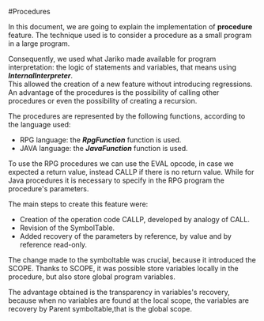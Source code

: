 #Procedures

In this document, we are going to explain the implementation of **procedure** feature.
The technique used is to consider a procedure as a small program in a large program.

Consequently, we used what Jariko made available for program interpretation: 
the logic of statements and variables, that means using ***InternalInterpreter***.   
This allowed the creation of a new feature without introducing regressions.   
An advantage of the procedures is the possibility of calling other procedures or even the possibility of creating a recursion.

The procedures are represented by the following functions, according to
the language used:
- RPG language: the ***RpgFunction*** function is used.
- JAVA language: the ***JavaFunction*** function is used.

To use the RPG procedures we can use the EVAL opcode, in case we expected a return value, instead CALLP if there is no return value.
While for Java procedures it is necessary to specify in the RPG program the procedure's parameters.

The main steps to create this feature were:
- Creation of the operation code CALLP, developed by analogy of CALL.
- Revision of the SymbolTable.
- Added recovery of the parameters by reference, by value and by reference read-only.

The change made to the symboltable was crucial, because it introduced the SCOPE.
Thanks to SCOPE, it was possible store variables locally in the procedure, but also store global program variables.    

The advantage obtained is the transparency in variables's recovery, because when no variables are found at the local scope, the variables are recovery by Parent symboltable,that is the global scope.